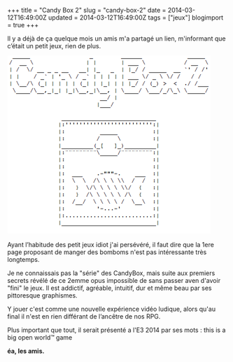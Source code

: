 +++
title = "Candy Box 2"
slug = "candy-box-2"
date = 2014-03-12T16:49:00Z
updated = 2014-03-12T16:49:00Z
tags = ["jeux"]
blogimport = true
+++

Il y a déjà de ça quelque mois un amis m'a partagé un lien, m'informant que c’était un petit jeux, rien de plus.

![Image de presentation](/images/candy_box_2_title.PNG "[http://candybox2.net/](http://candybox2.net/)") 

Ayant l’habitude des petit jeux idiot j'ai persévéré, il faut dire que la 1ere page proposant de manger des bomboms n'est pas intéressante très longtemps.

Je ne connaissais pas la "série" des CandyBox, mais suite aux premiers secrets révélé de ce 2emme opus impossible de sans passer aven d'avoir "fini" le jeux. Il est addictif, agréable, intuitif, dur et même beau par ses pittoresque graphismes.

Y jouer c'est comme une nouvelle expérience vidéo ludique, alors qu'au final il n'est en rien différant de l’ancêtre de nos RPG.

Plus important que tout, il serait présenté a l'E3 2014 par ses mots : this is a big open world™ game

**éa, les amis.**
